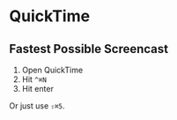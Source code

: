 # QuickTime

## Fastest Possible Screencast

1. Open QuickTime
2. Hit `^⌘N`
3. Hit enter

Or just use `⇧⌘5`.